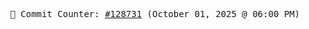 <p align="center">
    <samp>
        📮 Commit Counter: <a href="https://github.com/Javascript-void0/Javascript-void0/commits/main">#128731</a> (October 01, 2025 @ 06:00 PM)
    </samp>
</p>